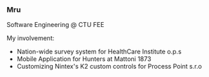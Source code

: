 ### Mru
Software Engineering @ CTU FEE

My involvement:
 - Nation-wide survey system for HealthCare Institute o.p.s
 - Mobile Application for Hunters at Mattoni 1873
 - Customizing Nintex's K2 custom controls for Process Point s.r.o
